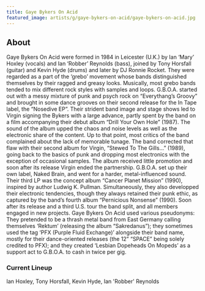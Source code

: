 ```yaml
---
title: Gaye Bykers On Acid
featured_image: artists/g/gaye-bykers-on-acid/gaye-bykers-on-acid.jpg
---
```

## About

Gaye Bykers On Acid were formed in 1984 in Leicester (U.K.) by Ian ‘Mary’ Hoxley (vocals) and Ian ‘Robber’ Reynolds (bass), joined by Tony Horsfall (guitar) and Kevin Hyde (drums) and later by DJ Ronnie Rocket. They were regarded as a part of the ‘grebo’ movement whose bands distinguished themselves by their ragged and greasy looks. Musically, most grebo bands tended to mix different rock styles with samples and loops. 
G.B.O.A. started out with a messy mixture of punk and psych rock on “Everythang’s Groovy” and brought in some dance grooves on their second release for the In Tape label, the “Nosedive EP”. Their strident band image and stage shows led to Virgin signing the Bykers with a large advance, partly spent by the band on a film accompanying their debut album “Drill Your Own Hole” (1987). The sound of the album upped the chaos and noise levels as well as the electronic share of the content. Up to that point, most critics of the band complained about the lack of memorable tunage. The band corrected that flaw with their second album for Virgin, “Stewed To The Gills…” (1989), going back to the basics of punk and dropping most electronics with the exception of occasional samples. The album received little promotion and soon after its release Virgin ended the partnership. G.B.O.A. set up their own label, Naked Brain, and went for a harder, metal-influenced sound. Their third LP was the concept album “Cancer Planet Mission” (1990), inspired by author Ludwig K. Pullman. Simultaneously, they also developped their electronic tendencies, though they always retained their punk ethic, as captured by the band’s fourth album “Pernicious Nonsense” (1990). Soon after its release and a third U.S. tour the band split, and all members engaged in new projects. 
Gaye Bykers On Acid used various pseudonyms: They pretended to be a thrash metal band from East Germany calling themselves ‘Rektum’ (releasing the album “Sakredanus”); they sometimes used the tag ‘PFX (Purple Fluid Exchange)’ alongside their band name, mostly for their dance-oriented releases (the 12” “SPACE” being solely credited to PFX); and they created ‘Lesbian Dopeheads On Mopeds’ as a support act to G.B.O.A. to cash in twice per gig.


### Current Lineup

Ian Hoxley, Tony Horsfall, Kevin Hyde, Ian 'Robber' Reynolds

